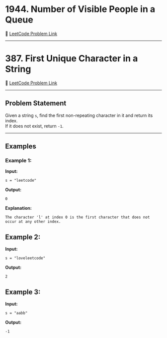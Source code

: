 # 1944. Number of Visible People in a Queue

🔗 [LeetCode Problem Link](https://leetcode.com/problems/number-of-visible-people-in-a-queue/)

---

# 387. First Unique Character in a String

🔗 [LeetCode Problem Link](https://leetcode.com/problems/first-unique-character-in-a-string/)

---

## Problem Statement

Given a string `s`, find the first non-repeating character in it and return its index.  
If it does not exist, return `-1`.

---

## Examples

### Example 1:
**Input:**
```text
s = "leetcode"
```

**Output:**

```text
0
```

**Explanation:**
```text
The character 'l' at index 0 is the first character that does not occur at any other index.
```

## Example 2:

**Input:**
```text
s = "loveleetcode"
```


**Output:**
```text
2
```

## Example 3:

**Input:**
```text
s = "aabb"
```


**Output:**
```text
-1
```

